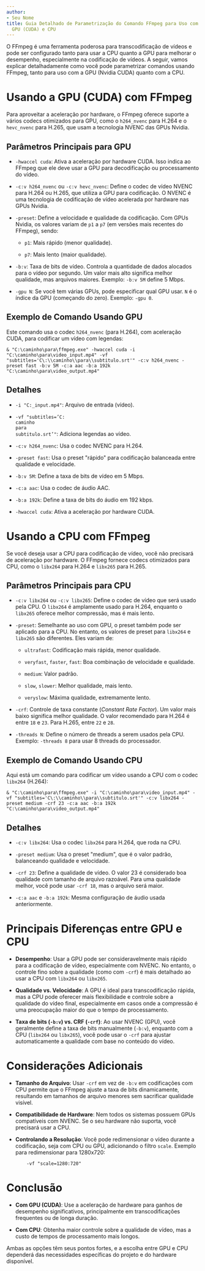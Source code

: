 ```yaml
---
author:
- Seu Nome
title: Guia Detalhado de Parametrização do Comando FFmpeg para Uso com
  GPU (CUDA) e CPU
---
```


O FFmpeg é uma ferramenta poderosa para transcodificação de vídeos e
pode ser configurado tanto para usar a CPU quanto a GPU para melhorar o
desempenho, especialmente na codificação de vídeos. A seguir, vamos
explicar detalhadamente como você pode parametrizar comandos usando
FFmpeg, tanto para uso com a GPU (Nvidia CUDA) quanto com a CPU.

# Usando a GPU (CUDA) com FFmpeg

Para aproveitar a aceleração por hardware, o FFmpeg oferece suporte a
vários codecs otimizados para GPU, como o `h264_nvenc` para H.264 e o
`hevc_nvenc` para H.265, que usam a tecnologia NVENC das GPUs Nvidia.

## Parâmetros Principais para GPU

-   `-hwaccel cuda`: Ativa a aceleração por hardware CUDA. Isso indica
    ao FFmpeg que ele deve usar a GPU para decodificação ou
    processamento do vídeo.

-   `-c:v h264_nvenc` ou `-c:v hevc_nvenc`: Define o codec de vídeo
    NVENC para H.264 ou H.265, que utiliza a GPU para codificação. O
    NVENC é uma tecnologia de codificação de vídeo acelerada por
    hardware nas GPUs Nvidia.

-   `-preset`: Define a velocidade e qualidade da codificação. Com GPUs
    Nvidia, os valores variam de `p1` a `p7` (em versões mais recentes
    do FFmpeg), sendo:

    -   `p1`: Mais rápido (menor qualidade).

    -   `p7`: Mais lento (maior qualidade).

-   `-b:v`: Taxa de bits de vídeo. Controla a quantidade de dados
    alocados para o vídeo por segundo. Um valor mais alto significa
    melhor qualidade, mas arquivos maiores. Exemplo: `-b:v 5M` define 5
    Mbps.

-   `-gpu N`: Se você tem várias GPUs, pode especificar qual GPU usar.
    `N` é o índice da GPU (começando do zero). Exemplo: `-gpu 0`.

## Exemplo de Comando Usando GPU

Este comando usa o codec `h264_nvenc` (para H.264), com aceleração CUDA,
para codificar um vídeo com legendas:

    & "C:\caminho\para\ffmpeg.exe" -hwaccel cuda -i "C:\caminho\para\video_input.mp4" -vf "subtitles='C\:\\caminho\\para\\subtitulo.srt'" -c:v h264_nvenc -preset fast -b:v 5M -c:a aac -b:a 192k "C:\caminho\para\video_output.mp4"

## Detalhes

-   `-i "C:_input.mp4"`: Arquivo de entrada (vídeo).

-   `-vf "subtitles=’C:`\
    `caminho`\
    `para`\
    `subtitulo.srt’"`: Adiciona legendas ao vídeo.

-   `-c:v h264_nvenc`: Usa o codec NVENC para H.264.

-   `-preset fast`: Usa o preset \"rápido\" para codificação balanceada
    entre qualidade e velocidade.

-   `-b:v 5M`: Define a taxa de bits de vídeo em 5 Mbps.

-   `-c:a aac`: Usa o codec de áudio AAC.

-   `-b:a 192k`: Define a taxa de bits do áudio em 192 kbps.

-   `-hwaccel cuda`: Ativa a aceleração por hardware CUDA.

# Usando a CPU com FFmpeg

Se você deseja usar a CPU para codificação de vídeo, você não precisará
de aceleração por hardware. O FFmpeg fornece codecs otimizados para CPU,
como o `libx264` para H.264 e `libx265` para H.265.

## Parâmetros Principais para CPU

-   `-c:v libx264` ou `-c:v libx265`: Define o codec de vídeo que será
    usado pela CPU. O `libx264` é amplamente usado para H.264, enquanto
    o `libx265` oferece melhor compressão, mas é mais lento.

-   `-preset`: Semelhante ao uso com GPU, o preset também pode ser
    aplicado para a CPU. No entanto, os valores de preset para `libx264`
    e `libx265` são diferentes. Eles variam de:

    -   `ultrafast`: Codificação mais rápida, menor qualidade.

    -   `veryfast`, `faster`, `fast`: Boa combinação de velocidade e
        qualidade.

    -   `medium`: Valor padrão.

    -   `slow`, `slower`: Melhor qualidade, mais lento.

    -   `veryslow`: Máxima qualidade, extremamente lento.

-   `-crf`: Controle de taxa constante (*Constant Rate Factor*). Um
    valor mais baixo significa melhor qualidade. O valor recomendado
    para H.264 é entre `18` e `23`. Para H.265, entre `22` e `28`.

-   `-threads N`: Define o número de threads a serem usados pela CPU.
    Exemplo: `-threads 8` para usar 8 threads do processador.

## Exemplo de Comando Usando CPU

Aqui está um comando para codificar um vídeo usando a CPU com o codec
`libx264` (H.264):

    & "C:\caminho\para\ffmpeg.exe" -i "C:\caminho\para\video_input.mp4" -vf "subtitles='C\:\\caminho\\para\\subtitulo.srt'" -c:v libx264 -preset medium -crf 23 -c:a aac -b:a 192k "C:\caminho\para\video_output.mp4"

## Detalhes

-   `-c:v libx264`: Usa o codec `libx264` para H.264, que roda na CPU.

-   `-preset medium`: Usa o preset \"medium\", que é o valor padrão,
    balanceando qualidade e velocidade.

-   `-crf 23`: Define a qualidade de vídeo. O valor 23 é considerado boa
    qualidade com tamanho de arquivo razoável. Para uma qualidade
    melhor, você pode usar `-crf 18`, mas o arquivo será maior.

-   `-c:a aac` e `-b:a 192k`: Mesma configuração de áudio usada
    anteriormente.

# Principais Diferenças entre GPU e CPU

-   **Desempenho**: Usar a GPU pode ser consideravelmente mais rápido
    para a codificação de vídeo, especialmente com NVENC. No entanto, o
    controle fino sobre a qualidade (como com `-crf`) é mais detalhado
    ao usar a CPU com `libx264` ou `libx265`.

-   **Qualidade vs. Velocidade**: A GPU é ideal para transcodificação
    rápida, mas a CPU pode oferecer mais flexibilidade e controle sobre
    a qualidade do vídeo final, especialmente em casos onde a compressão
    é uma preocupação maior do que o tempo de processamento.

-   **Taxa de bits (`-b:v`) vs. CRF (`-crf`)**: Ao usar NVENC (GPU),
    você geralmente define a taxa de bits manualmente (`-b:v`), enquanto
    com a CPU (`libx264` ou `libx265`), você pode usar o `-crf` para
    ajustar automaticamente a qualidade com base no conteúdo do vídeo.

# Considerações Adicionais

-   **Tamanho do Arquivo**: Usar `-crf` em vez de `-b:v` em codificações
    com CPU permite que o FFmpeg ajuste a taxa de bits dinamicamente,
    resultando em tamanhos de arquivo menores sem sacrificar qualidade
    visível.

-   **Compatibilidade de Hardware**: Nem todos os sistemas possuem GPUs
    compatíveis com NVENC. Se o seu hardware não suporta, você precisará
    usar a CPU.

-   **Controlando a Resolução**: Você pode redimensionar o vídeo durante
    a codificação, seja com CPU ou GPU, adicionando o filtro `scale`.
    Exemplo para redimensionar para 1280x720:

            -vf "scale=1280:720"

# Conclusão

-   **Com GPU (CUDA)**: Use a aceleração de hardware para ganhos de
    desempenho significativos, principalmente em transcodificações
    frequentes ou de longa duração.

-   **Com CPU**: Obtenha maior controle sobre a qualidade de vídeo, mas
    a custo de tempos de processamento mais longos.

Ambas as opções têm seus pontos fortes, e a escolha entre GPU e CPU
dependerá das necessidades específicas do projeto e do hardware
disponível.
